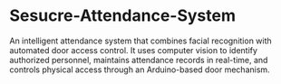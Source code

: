 # Sesucre-Attendance-System
An intelligent attendance system that combines facial recognition with automated door access control. It uses computer vision to identify authorized personnel, maintains attendance records in real-time, and controls physical access through an Arduino-based door mechanism.
